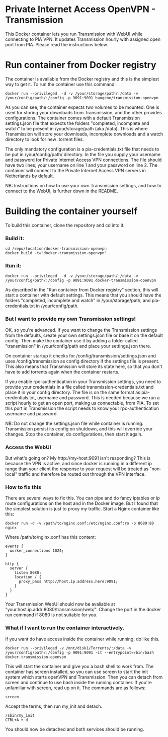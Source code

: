 Private Internet Access OpenVPN - Transmission
===
This Docker container lets you run Transmission with WebUI while connecting to PIA VPN. It updates Transmission hourly with assigned open port from PIA. Please read the instructions below.

# Run container from Docker registry
The container is available from the Docker registry and this is the simplest way to get it. To run the container use this command:

```
docker run --privileged  -d -v /your/storage/path/:/data -v /your/config/path/:/config -p 9091:9091 haugene/transmission-openvpn
```

As you can see, the container expects two volumes to be mounted. One is used for storing your downloads from Transmission, and the other provides configurations. The container comes with a default Transmission settings.json file that expects the folders "completed, incomplete and watch" to be present in /your/storage/path (aka /data). This is where Transmission will store your downloads, incomplete downloads and a watch directory to look for new .torrent files.

The only mandatory configuration is a pia-credentials.txt file that needs to be put in /your/config/path/ directory. In the file you supply your username and password for Private Internet Access VPN connections. The file should have two lines; your username on line 1 and your password on line 2. The container will connect to the Private Internet Access VPN servers in Netherlands by default.

NB: Instructions on how to use your own Transmission settings, and how to connect to the WebUI, is further down in the README.

# Building the container yourself
To build this container, clone the repository and cd into it.

### Build it:
```
cd /repo/location/docker-transmission-openvpn
docker build -t="docker-transmission-openvpn" .
```
### Run it:
```
docker run --privileged  -d -v /your/storage/path/:/data -v /your/config/path/:/config -p 9091:9091 docker-transmission-openvpn
```

As described in the "Run container from Docker registry" section, this will start a container with default settings. This means that you should have the folders "completed, incomplete and watch" in /your/storage/path, and pia-credentials.txt in /your/config/path.

### But I want to provide my own Transmission settings!
OK, so you're advanced. If you want to change the Transmission settings from the defaults, create your own settings.json file or base it on the default config. Then make the container use it by adding a folder called "transmission" in /your/config/path and place your settings.json there.

On container startup it checks for /config/transmission/settings.json and uses /config/transmission as config directory if the settings file is present. This also means that Transmission will store its state here, so that you don't have to add torrents again when the container restarts.

If you enable rpc-authentication in your Transmission settings, you need to provide your credentials in a file called transmission-credentials.txt and place it in your config directory. The file is on the same format as pia-credentials.txt, username and password. This is needed because we run a script hourly to get an open port, making us connectable, from PIA. To set this port in Transmission the script needs to know your rpc-authentication username and password.

NB: Do not change the settings.json file while container is running. Transmission persist its config on shutdown, and this will override your changes. Stop the container, do configurations, then start it again.

### Access the WebUI
But what's going on? My http://my-host:9091 isn't responding?
This is because the VPN is active, and since docker is running in a different ip range than your client the response to your request will be treated as "non-local" traffic and therefore be routed out through the VPN interface.

### How to fix this
There are several ways to fix this. You can pipe and do fancy iptables or ip route configurations on the host and in the Docker image. But I found that the simplest solution is just to proxy my traffic. Start a Nginx container like this:

```
docker run -d -v /path/to/nginx.conf:/etc/nginx.conf:ro -p 8080:80 nginx
```
Where /path/to/nginx.conf has this content:

```
events {
  worker_connections 1024;
}

http {
  server {
    listen 8080;
    location / {
      proxy_pass http://host.ip.address.here:9091;
    }
  }
}
```
Your Transmission WebUI should now be avaliable at "your.host.ip.addr:8080/transmission/web/".
Change the port in the docker run command if 8080 is not suitable for you.

### What if I want to run the container interactively.
If you want do have access inside the container while running, do like this.

```
docker run --privileged -v /mnt/disk1/Torrents/:/data -v /your/config/path/:/config -p 9091:9091 -it --entrypoint=/bin/bash docker-transmission-openvpn
```

This will start the container and give you a bash shell to work from. The container has screen installed, so you can use screen to start the init system which starts openVPN and Transmission. Then you can detach from screen and continue to use bash inside the running container. If you're unfamiliar with screen, read up on it. The commands are as follows:

``` 
screen
```
Accept the terms, then run my_init and detach.

```
/sbin/my_init
CTRL+A + d
```
You should now be detached and both services should be running.
